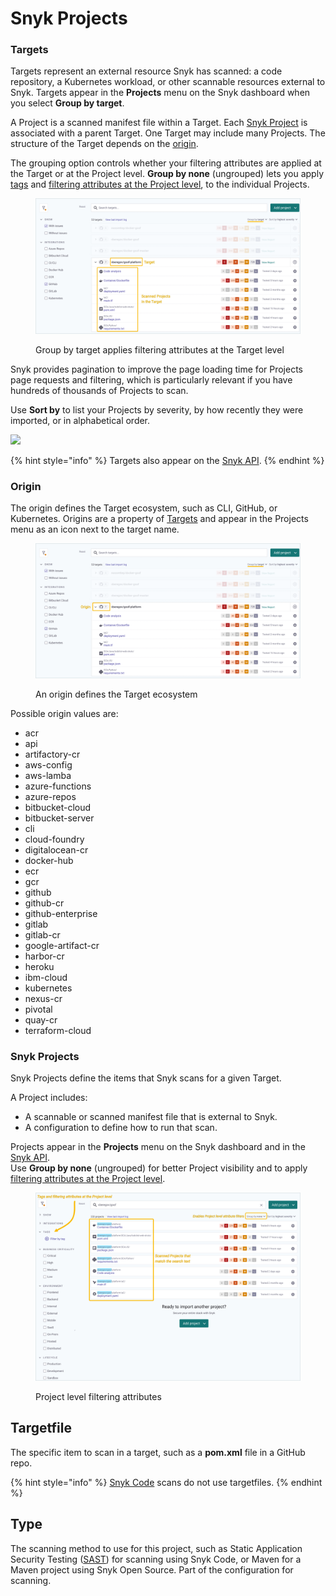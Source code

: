 # Snyk Projects

### Targets

Targets represent an external resource Snyk has scanned: a code repository, a Kubernetes workload, or other scannable resources external to Snyk. Targets appear in the **Projects** menu on the Snyk dashboard when you select **Group by target**.&#x20;

A Project is a scanned manifest file within a Target. Each [Snyk Project](./#projects) is associated with a parent Target. One Target may include many Projects. The structure of the Target depends on the [origin](./#origin).

The grouping option controls whether your filtering attributes are applied at the Target or at the Project level. **Group by none** (ungrouped) lets you apply [tags](project-tags.md) and [filtering attributes at the Project level](project-attributes.md), to the individual Projects.

<figure><img src="../../.gitbook/assets/targets-projects_20sept2022 (1).png" alt="Screenshot showing projects&#x27; target in the Snyk UI"><figcaption><p>Group by target applies filtering attributes at the Target level</p></figcaption></figure>

Snyk provides pagination to improve the page loading time for Projects page requests and filtering, which is particularly relevant if you have hundreds of thousands of Projects to scan.&#x20;

Use **Sort by** to list your Projects by severity, by how recently they were imported, or in alphabetical order.

&#x20;![](../../.gitbook/assets/projects\_group-sort\_20sept2022.png)

{% hint style="info" %}
Targets also appear on the [Snyk API](https://apidocs.snyk.io/?version=2022-02-16%7Ebeta#tag--Targets).
{% endhint %}

### Origin

The origin defines the Target ecosystem, such as CLI, GitHub, or Kubernetes. Origins are a property of [Targets](./#targets) and appear in the Projects menu as an icon next to the target name.

<figure><img src="../../.gitbook/assets/targets-origin_20sept2022.png" alt="Screenshot showing projects&#x27; origin in the Snyk UI"><figcaption><p>An origin defines the Target ecosystem</p></figcaption></figure>

Possible origin values are:

* acr
* api
* artifactory-cr
* aws-config
* aws-lamba
* azure-functions
* azure-repos
* bitbucket-cloud
* bitbucket-server
* cli
* cloud-foundry
* digitalocean-cr
* docker-hub
* ecr
* gcr
* github
* github-cr
* github-enterprise
* gitlab
* gitlab-cr
* google-artifact-cr
* harbor-cr
* heroku
* ibm-cloud
* kubernetes
* nexus-cr
* pivotal
* quay-cr
* terraform-cloud

### Snyk Projects

Snyk Projects define the items that Snyk scans for a given Target.&#x20;

A Project includes:

* A scannable or scanned manifest file that is external to Snyk.
* A configuration to define how to run that scan.

Projects appear in the **Projects** menu on the Snyk dashboard and in the [Snyk API](https://apidocs.snyk.io/?version=2022-02-16%7Ebeta#tag--Projects). \
Use **Group by none** (ungrouped) for better Project visibility and to apply [filtering attributes at the Project level](project-attributes.md).&#x20;

<figure><img src="../../.gitbook/assets/project-attributes_20sept2022.png" alt=""><figcaption><p>Project level filtering attributes</p></figcaption></figure>

## Targetfile

The specific item to scan in a target, such as a **pom.xml** file in a GitHub repo.

{% hint style="info" %}
[Snyk Code](https://docs.snyk.io/snyk-code) scans do not use targetfiles.
{% endhint %}

## Type

The scanning method to use for this project, such as Static Application Security Testing ([SAST](https://snyk.io/learn/application-security/sast-vs-dast/)) for scanning using Snyk Code, or Maven for a Maven project using Snyk Open Source. Part of the configuration for scanning.
